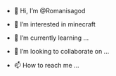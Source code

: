 - 👋 Hi, I’m @Romanisagod
- 👀 I’m interested in minecraft


- 🌱 I’m currently learning ...
- 💞️ I’m looking to collaborate on ...
- 📫 How to reach me ...

<!---
Romanisagod/Romanisagod is a ✨ special ✨ repository because its `README.md` (this file) appears on your GitHub profile.
You can click the Preview link to take a look at your changes.
--->
